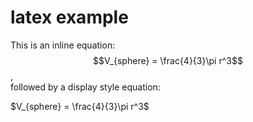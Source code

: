 # latex example

This is an inline equation: $$V_{sphere} = \frac{4}{3}\pi r^3$$,<br>
followed by a display style equation:

$V_{sphere} = \frac{4}{3}\pi r^3$ 
